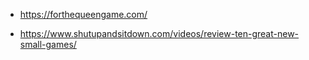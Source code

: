 - https://forthequeengame.com/

- https://www.shutupandsitdown.com/videos/review-ten-great-new-small-games/